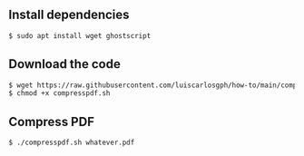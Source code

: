 Install dependencies
--------------------
```bash
$ sudo apt install wget ghostscript
```

Download the code
-----------------
```bash
$ wget https://raw.githubusercontent.com/luiscarlosgph/how-to/main/compress-pdf/compresspdf.sh
$ chmod +x compresspdf.sh
```

Compress PDF
------------
```bash
$ ./compresspdf.sh whatever.pdf
```
